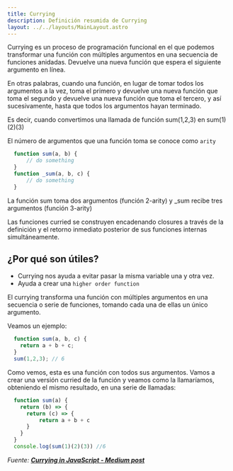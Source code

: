 ```yaml
---
title: Currying
description: Definición resumida de Currying
layout: ../../layouts/MainLayout.astro
---
```


Currying es un proceso de programación funcional en el que podemos transformar una función con múltiples argumentos en una secuencia de funciones anidadas. Devuelve una nueva función que espera el siguiente argumento en línea.


En otras palabras, cuando una función, en lugar de tomar todos los argumentos a la vez, toma el primero y devuelve una nueva función que toma el segundo y devuelve una nueva función que toma el tercero, y así sucesivamente, hasta que todos los argumentos hayan terminado.

Es decir, cuando convertimos una llamada de función sum(1,2,3) en sum(1)(2)(3)

El número de argumentos que una función toma se conoce como `arity`

```js
  function sum(a, b) {
      // do something
  }
  function _sum(a, b, c) {
      // do something
  }
```

La función sum toma dos argumentos (función 2-arity) y _sum recibe tres argumentos (función 3-arity)

Las funciones curried se construyen encadenando closures a través de la definición y el retorno inmediato posterior de sus funciones internas simultáneamente.

## ¿Por qué son útiles?

* Currying nos ayuda a evitar pasar la misma variable una y otra vez.
* Ayuda a crear una `higher order function`

El currying transforma una función con múltiples argumentos en una secuencia o serie de funciones, tomando cada una de ellas un único argumento.

Veamos un ejemplo:

```js
  function sum(a, b, c) {
    return a + b + c;
  }
  sum(1,2,3); // 6
```

Como vemos, esta es una función con todos sus argumentos. Vamos a crear una versión curried de la función y veamos como la llamaríamos, obteniendo el mismo resultado, en una serie de llamadas:

```js
  function sum(a) {
    return (b) => {
      return (c) => {
          return a + b + c
      }
    }
  }
  console.log(sum(1)(2)(3)) //6
```

_Fuente: [**Currying in JavaScript - Medium post**](https://medium.com/swlh/currying-in-javascript-bbe4ddedf86b)_


